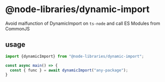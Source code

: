 # @node-libraries/dynamic-import

Avoid malfunction of DynamicImport on `ts-node` and call ES Modules from CommonJS

## usage

```typescript
import {dynamicImport} from "@node-libraries/dynamic-import";

const async main() => {
  const { func } = await dynamicImport("any-package");
}
```
